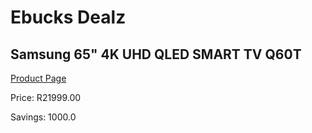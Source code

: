 
# Ebucks Dealz
## Samsung 65" 4K UHD QLED SMART TV Q60T
[Product Page](https://www.ebucks.com/web/shop/productSelected.do?prodId=1040128563&catId=363628796)

Price: R21999.00

Savings: 1000.0


	